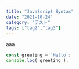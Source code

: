 ```yaml
---
title: "JavaScript Syntax"
date: "2021-10-24"
category: "テスト"
tags: ["tag2","tag3"]
---
```


aaa
```javascript:title=hoge.js
const greeting = `Hello`;
console.log( greeting );
```
